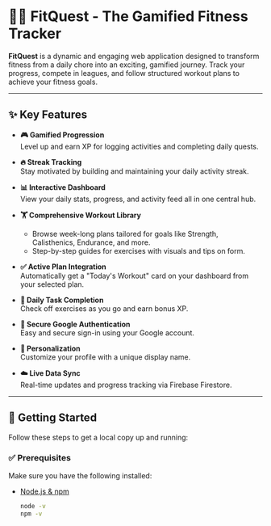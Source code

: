 # 🏋️‍♂️ FitQuest - The Gamified Fitness Tracker

**FitQuest** is a dynamic and engaging web application designed to transform fitness from a daily chore into an exciting, gamified journey. Track your progress, compete in leagues, and follow structured workout plans to achieve your fitness goals.

---

## ✨ Key Features

- **🎮 Gamified Progression**  
  Level up and earn XP for logging activities and completing daily quests.

- **🔥 Streak Tracking**  
  Stay motivated by building and maintaining your daily activity streak.

- **📊 Interactive Dashboard**  
  View your daily stats, progress, and activity feed all in one central hub.

- **🏋️ Comprehensive Workout Library**  
  - Browse week-long plans tailored for goals like Strength, Calisthenics, Endurance, and more.  
  - Step-by-step guides for exercises with visuals and tips on form.

- **✅ Active Plan Integration**  
  Automatically get a "Today's Workout" card on your dashboard from your selected plan.

- **📅 Daily Task Completion**  
  Check off exercises as you go and earn bonus XP.

- **🔐 Secure Google Authentication**  
  Easy and secure sign-in using your Google account.

- **🎨 Personalization**  
  Customize your profile with a unique display name.

- **☁️ Live Data Sync**  
  Real-time updates and progress tracking via Firebase Firestore.

---

## 🚀 Getting Started

Follow these steps to get a local copy up and running:

### ✅ Prerequisites

Make sure you have the following installed:

- [Node.js & npm](https://nodejs.org/)  
  ```bash
  node -v
  npm -v
